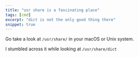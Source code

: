 ```yaml
---
title: "usr share is a fascinating place"
tags: [cmd]
excerpt: "dict is not the only good thing there"
snippet: true
---
```


Go take a look at `/usr/share/` in your macOS or Unix system.

I stumbled across it while looking at `/usr/share/dict`
